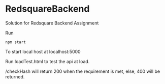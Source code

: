 # RedsquareBackend
Solution for Redsquare Backend Assignment

Run

    npm start

To start local host at localhost:5000

Run loadTest.html to test the api at load.

/checkHash will return 200 when the requirement is met, else, 400 will be returned.